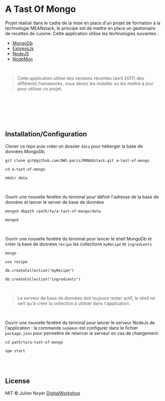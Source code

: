 # A Tast Of Mongo

Projet réalisé dans le cadre de la mise en place d'un projet de formation à la technologie MEANstack, le principe est de mettre en place un gestionaire de recettes de cuisine. Cette application utilise les téchnologies suivantes :
- [MongoDb](https://www.mongodb.com/)
- [ExpressJs](http://expressjs.com/fr/)
- [NodeJS](https://nodejs.org/en/)
- [NodeMon](https://nodemon.io/)

<br>

> Cette application utilise des versions récentes (avril 2017) des différents frameworks, vous devez les installer ou les mettre à jour pour utiliser ce projet.

<br /><br />

<br /><br />

## Installation/Configuration

Cloner ce repo puis créer un dossier `data` pour héberger la base de données MongoDb.
```
git clone git@github.com:DWS-paris/MONGOstack.git a-tast-of-mongo

cd a-tast-of-mongo

mkdir data
```
<br />

Ouvrir une nouvelle fenêtre du terminal pour définir l'adresse de la base de données et lancer le server de base de données
```
mongod dbpath /path/to/a-tast-of-mongo/data

mongod
```
<br />

Ouvrir une nouvelle fenêtre du terminal pour lancer le shell MongoDb et créer la base de données `recipe` les collections `myRecipe` et `ingredients`
```
mongo

use recipe

db.createCollection("myRecipe")

db.createCollection("ingredients")
```
<br />

> Le serveur de base de données doit toujours rester actif, le shell ne sert qu'à créer la collection à utiliser dans l'application.
<br />

Ouvrir une nouvelle fenêtre du terminal pour lancer le serveur NodeJs de l'application : la commande `nodemon` est configurer dans le fichier `package.json` pour permettre de relancer le serveur en cas de changement.
```
cd path/to/a-tast-of-mongo

npm start
```

<br /><br />


## License

MIT © Julien Noyer [DigitalWorkshop](http://www.digitalworkshop.fr)
